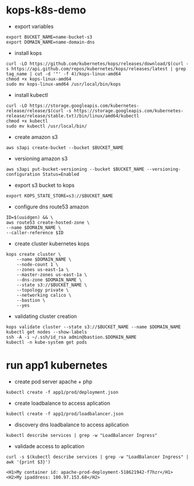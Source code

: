 # kops-k8s-demo


- export variables
```
export BUCKET_NAME=name-bucket-s3
export DOMAIN_NAME=name-domain-dns
```


- install kops
```
curl -LO https://github.com/kubernetes/kops/releases/download/$(curl -s https://api.github.com/repos/kubernetes/kops/releases/latest | grep tag_name | cut -d '"' -f 4)/kops-linux-amd64
chmod +x kops-linux-amd64
sudo mv kops-linux-amd64 /usr/local/bin/kops
```

- install kubectl
```
curl -LO https://storage.googleapis.com/kubernetes-release/release/$(curl -s https://storage.googleapis.com/kubernetes-release/release/stable.txt)/bin/linux/amd64/kubectl
chmod +x kubectl
sudo mv kubectl /usr/local/bin/
```

- create amazon s3
```
aws s3api create-bucket --bucket $BUCKET_NAME
```

- versioning amazon s3
```
aws s3api put-bucket-versioning --bucket $BUCKET_NAME --versioning-configuration Status=Enabled
```

- export s3 bucket to kops
```
export KOPS_STATE_STORE=s3://$BUCKET_NAME
```

- configure dns route53 amazon
```
ID=$(uuidgen) && \
aws route53 create-hosted-zone \
--name $DOMAIN_NAME \
--caller-reference $ID
```

- create cluster kubernetes kops
```
kops create cluster \
    --name $DOMAIN_NAME \
    --node-count 1 \
    --zones us-east-1a \
    --master-zones us-east-1a \
    --dns-zone $DOMAIN_NAME \
    --state s3://$BUCKET_NAME \
    --topology private \
    --networking calico \
    --bastion \
    --yes
```

- validating cluster creation
```
kops validate cluster --state s3://$BUCKET_NAME --name $DOMAIN_NAME
kubectl get nodes --show-labels
ssh -A -i ~/.ssh/id_rsa admin@bastion.$DOMAIN_NAME
kubectl -n kube-system get pods
```

# run app1 kubernetes

- create pod server apache + php
```
kubectl create -f app1/prod/deployment.json
```

- create loadbalance to access aplication
```
kubectl create -f app1/prod/loadbalancer.json
```

- discovery dns loadbalance to access aplication
```
kubectl describe services | grep -w "LoadBalancer Ingress"
```

- validade access to aplication
```
curl -s $(kubectl describe services | grep -w "LoadBalancer Ingress" | awk '{print $3}')

<H1>My container id: apache-prod-deployment-518621942-f7hzr</H1>
<H2>My ipaddress: 100.97.153.68</H2>

```
